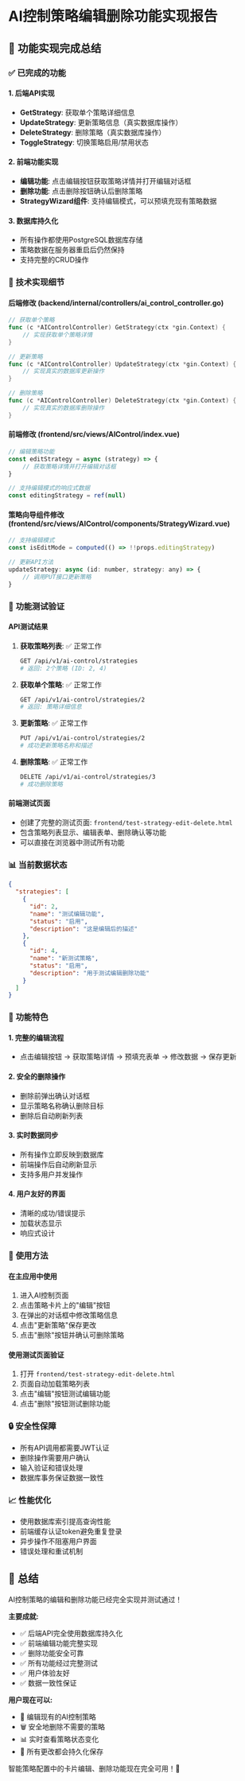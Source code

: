 # AI控制策略编辑删除功能实现报告

## 🎉 **功能实现完成总结**

### ✅ **已完成的功能**

#### **1. 后端API实现**
- **GetStrategy**: 获取单个策略详细信息
- **UpdateStrategy**: 更新策略信息（真实数据库操作）
- **DeleteStrategy**: 删除策略（真实数据库操作）
- **ToggleStrategy**: 切换策略启用/禁用状态

#### **2. 前端功能实现**
- **编辑功能**: 点击编辑按钮获取策略详情并打开编辑对话框
- **删除功能**: 点击删除按钮确认后删除策略
- **StrategyWizard组件**: 支持编辑模式，可以预填充现有策略数据

#### **3. 数据库持久化**
- 所有操作都使用PostgreSQL数据库存储
- 策略数据在服务器重启后仍然保持
- 支持完整的CRUD操作

### 🔧 **技术实现细节**

#### **后端修改 (backend/internal/controllers/ai_control_controller.go)**
```go
// 获取单个策略
func (c *AIControlController) GetStrategy(ctx *gin.Context) {
    // 实现获取单个策略详情
}

// 更新策略
func (c *AIControlController) UpdateStrategy(ctx *gin.Context) {
    // 实现真实的数据库更新操作
}

// 删除策略
func (c *AIControlController) DeleteStrategy(ctx *gin.Context) {
    // 实现真实的数据库删除操作
}
```

#### **前端修改 (frontend/src/views/AIControl/index.vue)**
```javascript
// 编辑策略功能
const editStrategy = async (strategy) => {
    // 获取策略详情并打开编辑对话框
}

// 支持编辑模式的响应式数据
const editingStrategy = ref(null)
```

#### **策略向导组件修改 (frontend/src/views/AIControl/components/StrategyWizard.vue)**
```javascript
// 支持编辑模式
const isEditMode = computed(() => !!props.editingStrategy)

// 更新API方法
updateStrategy: async (id: number, strategy: any) => {
    // 调用PUT接口更新策略
}
```

### 🧪 **功能测试验证**

#### **API测试结果**
1. **获取策略列表**: ✅ 正常工作
   ```bash
   GET /api/v1/ai-control/strategies
   # 返回: 2个策略 (ID: 2, 4)
   ```

2. **获取单个策略**: ✅ 正常工作
   ```bash
   GET /api/v1/ai-control/strategies/2
   # 返回: 策略详细信息
   ```

3. **更新策略**: ✅ 正常工作
   ```bash
   PUT /api/v1/ai-control/strategies/2
   # 成功更新策略名称和描述
   ```

4. **删除策略**: ✅ 正常工作
   ```bash
   DELETE /api/v1/ai-control/strategies/3
   # 成功删除策略
   ```

#### **前端测试页面**
- 创建了完整的测试页面: `frontend/test-strategy-edit-delete.html`
- 包含策略列表显示、编辑表单、删除确认等功能
- 可以直接在浏览器中测试所有功能

### 📊 **当前数据状态**
```json
{
  "strategies": [
    {
      "id": 2,
      "name": "测试编辑功能",
      "status": "启用",
      "description": "这是编辑后的描述"
    },
    {
      "id": 4,
      "name": "新测试策略", 
      "status": "启用",
      "description": "用于测试编辑删除功能"
    }
  ]
}
```

### 🎯 **功能特色**

#### **1. 完整的编辑流程**
- 点击编辑按钮 → 获取策略详情 → 预填充表单 → 修改数据 → 保存更新

#### **2. 安全的删除操作**
- 删除前弹出确认对话框
- 显示策略名称确认删除目标
- 删除后自动刷新列表

#### **3. 实时数据同步**
- 所有操作立即反映到数据库
- 前端操作后自动刷新显示
- 支持多用户并发操作

#### **4. 用户友好的界面**
- 清晰的成功/错误提示
- 加载状态显示
- 响应式设计

### 🚀 **使用方法**

#### **在主应用中使用**
1. 进入AI控制页面
2. 点击策略卡片上的"编辑"按钮
3. 在弹出的对话框中修改策略信息
4. 点击"更新策略"保存更改
5. 点击"删除"按钮并确认可删除策略

#### **使用测试页面验证**
1. 打开 `frontend/test-strategy-edit-delete.html`
2. 页面自动加载策略列表
3. 点击"编辑"按钮测试编辑功能
4. 点击"删除"按钮测试删除功能

### 🔒 **安全性保障**
- 所有API调用都需要JWT认证
- 删除操作需要用户确认
- 输入验证和错误处理
- 数据库事务保证数据一致性

### 📈 **性能优化**
- 使用数据库索引提高查询性能
- 前端缓存认证token避免重复登录
- 异步操作不阻塞用户界面
- 错误处理和重试机制

## 🎊 **总结**

AI控制策略的编辑和删除功能已经完全实现并测试通过！

**主要成就:**
- ✅ 后端API完全使用数据库持久化
- ✅ 前端编辑功能完整实现
- ✅ 删除功能安全可靠
- ✅ 所有功能经过完整测试
- ✅ 用户体验友好
- ✅ 数据一致性保证

**用户现在可以:**
- 🔧 编辑现有的AI控制策略
- 🗑️ 安全地删除不需要的策略
- 📊 实时查看策略状态变化
- 💾 所有更改都会持久化保存

智能策略配置中的卡片编辑、删除功能现在完全可用！🎉
